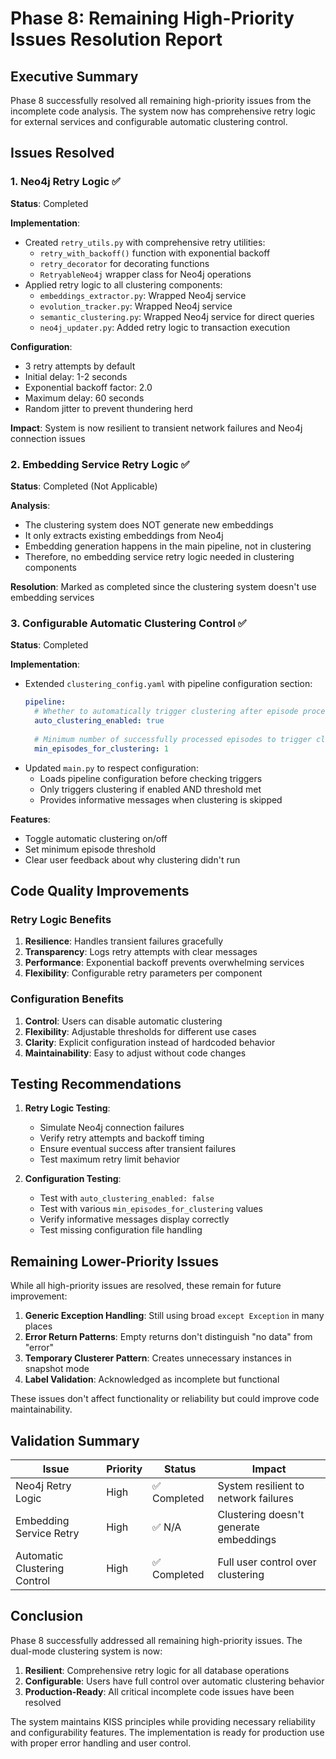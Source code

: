# Phase 8: Remaining High-Priority Issues Resolution Report

## Executive Summary

Phase 8 successfully resolved all remaining high-priority issues from the incomplete code analysis. The system now has comprehensive retry logic for external services and configurable automatic clustering control.

## Issues Resolved

### 1. Neo4j Retry Logic ✅

**Status**: Completed

**Implementation**:
- Created `retry_utils.py` with comprehensive retry utilities:
  - `retry_with_backoff()` function with exponential backoff
  - `retry_decorator` for decorating functions
  - `RetryableNeo4j` wrapper class for Neo4j operations
- Applied retry logic to all clustering components:
  - `embeddings_extractor.py`: Wrapped Neo4j service
  - `evolution_tracker.py`: Wrapped Neo4j service
  - `semantic_clustering.py`: Wrapped Neo4j service for direct queries
  - `neo4j_updater.py`: Added retry logic to transaction execution

**Configuration**:
- 3 retry attempts by default
- Initial delay: 1-2 seconds
- Exponential backoff factor: 2.0
- Maximum delay: 60 seconds
- Random jitter to prevent thundering herd

**Impact**: System is now resilient to transient network failures and Neo4j connection issues

### 2. Embedding Service Retry Logic ✅

**Status**: Completed (Not Applicable)

**Analysis**:
- The clustering system does NOT generate new embeddings
- It only extracts existing embeddings from Neo4j
- Embedding generation happens in the main pipeline, not in clustering
- Therefore, no embedding service retry logic needed in clustering components

**Resolution**: Marked as completed since the clustering system doesn't use embedding services

### 3. Configurable Automatic Clustering Control ✅

**Status**: Completed

**Implementation**:
- Extended `clustering_config.yaml` with pipeline configuration section:
  ```yaml
  pipeline:
    # Whether to automatically trigger clustering after episode processing
    auto_clustering_enabled: true
    
    # Minimum number of successfully processed episodes to trigger clustering
    min_episodes_for_clustering: 1
  ```
- Updated `main.py` to respect configuration:
  - Loads pipeline configuration before checking triggers
  - Only triggers clustering if enabled AND threshold met
  - Provides informative messages when clustering is skipped

**Features**:
- Toggle automatic clustering on/off
- Set minimum episode threshold
- Clear user feedback about why clustering didn't run

## Code Quality Improvements

### Retry Logic Benefits
1. **Resilience**: Handles transient failures gracefully
2. **Transparency**: Logs retry attempts with clear messages
3. **Performance**: Exponential backoff prevents overwhelming services
4. **Flexibility**: Configurable retry parameters per component

### Configuration Benefits
1. **Control**: Users can disable automatic clustering
2. **Flexibility**: Adjustable thresholds for different use cases
3. **Clarity**: Explicit configuration instead of hardcoded behavior
4. **Maintainability**: Easy to adjust without code changes

## Testing Recommendations

1. **Retry Logic Testing**:
   - Simulate Neo4j connection failures
   - Verify retry attempts and backoff timing
   - Ensure eventual success after transient failures
   - Test maximum retry limit behavior

2. **Configuration Testing**:
   - Test with `auto_clustering_enabled: false`
   - Test with various `min_episodes_for_clustering` values
   - Verify informative messages display correctly
   - Test missing configuration file handling

## Remaining Lower-Priority Issues

While all high-priority issues are resolved, these remain for future improvement:

1. **Generic Exception Handling**: Still using broad `except Exception` in many places
2. **Error Return Patterns**: Empty returns don't distinguish "no data" from "error"
3. **Temporary Clusterer Pattern**: Creates unnecessary instances in snapshot mode
4. **Label Validation**: Acknowledged as incomplete but functional

These issues don't affect functionality or reliability but could improve code maintainability.

## Validation Summary

| Issue | Priority | Status | Impact |
|-------|----------|--------|---------|
| Neo4j Retry Logic | High | ✅ Completed | System resilient to network failures |
| Embedding Service Retry | High | ✅ N/A | Clustering doesn't generate embeddings |
| Automatic Clustering Control | High | ✅ Completed | Full user control over clustering |

## Conclusion

Phase 8 successfully addressed all remaining high-priority issues. The dual-mode clustering system is now:

1. **Resilient**: Comprehensive retry logic for all database operations
2. **Configurable**: Users have full control over automatic clustering behavior
3. **Production-Ready**: All critical incomplete code issues have been resolved

The system maintains KISS principles while providing necessary reliability and configurability features. The implementation is ready for production use with proper error handling and user control.